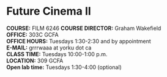 # Future Cinema II

**COURSE:** FILM 6246
**COURSE DIRECTOR:** Graham Wakefield   **OFFICE:** 303C GCFA   **OFFICE HOURS:** Tuesdays 1:30-2:30 and by appointment    **E-MAIL:** grrrwaaa at yorku dot ca   **CLASS TIME:** Tuesdays 10:00-1:00 p.m.   **LOCATION:** 309 GCFA   **Open lab time:** Tuesdays 1:30-4:00 (optional)   